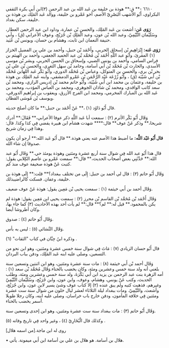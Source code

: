 ٦٦١٠ -** ق:** هوذة بن خليفة بن عَبد الله بن عبد الرحمن (٣)ابن أَبي بكرة الثقفي البكراوي، أَبُو الأشهب البَصْرِيّ الأصم، أخو عَمْرو بن خليفة، ووالد عَبد المَلِك بن هوذة بن خليفة، سكن بغداد.

**رَوَى عَن:** أشعث بن عَبد المَلِك، والحسن بْن عمارة، وداود ابن عبد الرحمن العطار، وسُلَيْمان التَّيْمِيّ، وعبد الله بْن عون، وعبد الْمَلِكِ بْن جُرَيْج، وعوف الأعرابي (ق) ، وأبي حنيفة النعمان ابن ثابت، وهشام بن حسان، ويونس بْن عُبَيد.

**رَوَى عَنه:** إِبْرَاهِيم بْن إسحاق الحربي، وأَحْمَد بْن حنبل، وأحمد بن علي بن الفضيل الخزاز (١) المقرئ، وأَبُو عبد اللَّهِ أَحْمَد بْن مُحَمَّد بْن عبد الحميد الجعفي، وأحمد بن الهيثم بن فراس السامي، وأحمد بن يونس الضبي، وإسحاق بن الحسن الحربي، وبشر بْن موسى الأسدي، والحارث بْن مُحَمَّد بْن أَبي أسامة، وحامد بْن سهل الثغري، والحسن بْن علي بْن بحر بْن بري، والحسن بن المتوكل، وعباس بْن مُحَمَّد الدوري، وأَبُو بَكْر عَبد اللهابن مُحَمَّد بْن أَبي شَيْبَة (ق) ، وأَبُو زُرْعَة عَبْد الرَّحْمَنِ بْن عَمْرو الدمشقي، وابنه عَبد المَلِك بن هوذة بن خليفة، وعثمان بن محمد ابن أَبي شَيْبَة، وأَبُو حاتم محمد بْن إدريس الرازي، ومحمد بْن سعد كاتب الواقدي، ومحمد بْن شاذان الجوهري، ومحمد بن العباس المؤدب، ومحمد بن عَبد الله بن المبارك المخرمي، ومحمد ابن الفرج الأزرق، ويعقوب بن إبراهيم الدورقي، ويوسف بْن مُوسَى القطان.

قال أَبُو دَاوُد (١) ،** عَنْ أَحْمَد بن حنبل:** ما كان أصلح حديثه.

وَقَال أَبُو بَكْر الأثرم (٢) : سمعت أبا عَبد اللَّهِ ذكر عوفا الأعرابي،** فَقَالَ:** أدرك شريحا،** وذكر عَنْ عوف** قال:**** شهدت هشام ابن هبيرة يقضي فِي كذا وكذا. قال: وهذا فِي زمان شريح.

**قال أَبُو عَبْد اللَّه:** ما أضبط هذا الأصم عنه يعني هوذة.** قال أَبُو عَبد الله:** أرجو أن يكون صدوقا إن شاء الله.

قال هذا أَبُو عبد الله فِي شوال سنة أربع عشرة ومئتين وهوذة يومئذ حي.** وَقَال أَبُو عبد الله:** حَدَّثَنِي بعض أصحاب الحديث،** قال:** سمعت عَمْرو بن عاصم الكِلابي يقول: كتبت عَنْ هوذة صحيفة عوف منذ كم.

وَقَال أَبُو حاتم (٣) : قال لي أحمد بن حنبل: إِلَى من تختلف ببغداد؟** قلت:** إِلَى هوذة بن خليفة، وعفان. فسكت كالراضيبذلك.

وَقَال أحمد بن أَبي خيثمة (١) : سمعت يحيى بْن مَعِين يقول: هوذة عَنْ عوف ضعيف.

وَقَال أَحْمَد بْن مُحَمَّد بْن القاسم بْن محرز (٢) : سمعت يحيى ابن مَعِين يقول: هوذة لم يكن بالمحمود.** قيل له:** لم؟** قال:** لم يأت أحد بهذه الأحاديث (٣) كما جاء بها، وكان أطروشا أيضا.

وَقَال أَبُو حاتم (٤) : صدوق.

وَقَال النَّسَائي (٥) : ليس به بأس.

وذكره ابنُ حِبَّان في كتاب "الثقات" (٦) .

قال أَبُو حسان الزيادي (٧) : مَاتَ فِي شوال سنة خمس عشرة ومئتين، وهو ابن نحو من التسعين، وصلى عليه ابنه عَبد المَلِك، ودفن بباب البردان.

وَقَال أحمد بْن أَبي خيثمة (٨) : مات سنة عشرة ومئتين، وهو ابن اثنتين وتسعين سنة بلغني أنه ولد سنة خمس وعشرين ومئة، وكان يخضب بالحناء.وَقَال مُحَمَّد بْن سعد (١) : أمه الزهرة بنت عبد الرحمن بن يزيد ابن أَبي بَكْرَةَ، ولد سنة خمس وعشرين ومئة، وطلب الحديث، وكتب عَنْ يونس، وهشام، وعوف، وابن عون، وابن جُرَيْج، وسُلَيْمان التَّيْمِيّ وغيرهم، فذهبت كتبه ولم يبق عنده (٢) إلا كتاب عوف وشئ يسير لابن عون، وابن جُرَيْج، وأشعث، والتَّيْمِيّ. ومات ببغداد ليلة الثلاثاء لعشر ليال خلون من شوال سنة ست عشرة ومئتين فِي خلافة المأمون، ودفن خارج باب خراسان، وصلى عليه ابنه، وكان رجلا طويلا أسمر يخضب بالحناء.

وَقَال أَبُو حاتم (٣) : مات ببغداد سنة ست عشرة ومئتين، وهو ابن إحدى وتسعين سنة.

وكذلك قال الْبُخَارِيّ (٤) ، وغير واحد فِي تاريخ وفاته (٥) .

روى له ابن ماجة.[من اسمه هلال]

• هلال بن أسامة. هو هلال بن علي بن أسامة ابن أَبي ميمونة. يأتي.